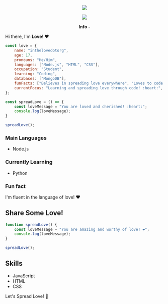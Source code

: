 <p align="center">
    <img src="YOUR_IMAGE_URL" />
</p>

<p align="center">
   <a href="YOUR_DISCORD_PROFILE_LINK">
      <img src="https://lanyard.cnrad.dev/api/YOUR_DISCORD_USER_ID?theme=dark&animated=true" />
   </a>
</p>

<p align="center"><b>Info -</b></p>

Hi there, I'm **Love**! ❤️
```javascript
const love = {
    name: "inthelovedotorg",
    age: 17,
    pronouns: "He/Him",
    languages: ["Node.js", "HTML", "CSS"],
    occupation: "Student",
    learning: "Coding",
    databases: ["MongoDB"],
    funFacts: ["Believes in spreading love everywhere", "Loves to code with a heart"],
    currentFocus: "Learning and spreading love through code! :heart:",
};

const spreadLove = () => {
    const loveMessage = "You are loved and cherished! :heart:";
    console.log(loveMessage);
}

spreadLove();
```
### Main Languages
- Node.js

### Currently Learning
- Python 

### Fun fact
I'm fluent in the language of love! :heart:

## Share Some Love!
```javascript
function spreadLove() {
    const loveMessage = "You are amazing and worthy of love! ❤️";
    console.log(loveMessage);
}

spreadLove();
```
## Skills
- JavaScript
- HTML 
- CSS 


Let's Spread Love! 💓

